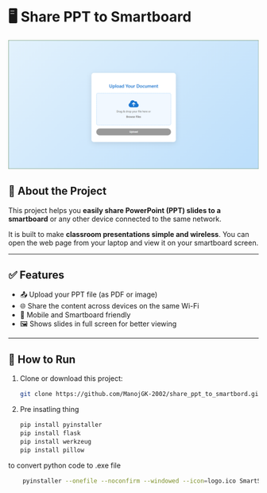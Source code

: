 # 🖥️ Share PPT to Smartboard

![Project Screenshot](https://github.com/ManojGK-2002/share_ppt_to_smartbord/blob/main/Screenshot%202025-07-17%20123846.png?raw=true)

## 📌 About the Project

This project helps you **easily share PowerPoint (PPT) slides to a smartboard** or any other device connected to the same network.

It is built to make **classroom presentations simple and wireless**. You can open the web page from your laptop and view it on your smartboard screen.

---

## ✅ Features

- 📤 Upload your PPT file (as PDF or image)
- 🌐 Share the content across devices on the same Wi-Fi
- 📱 Mobile and Smartboard friendly
- 🖼️ Shows slides in full screen for better viewing

---

## 🚀 How to Run

1. Clone or download this project:
   ```bash
   git clone https://github.com/ManojGK-2002/share_ppt_to_smartbord.git
2. Pre insatling thing
   ```bash
   pip install pyinstaller
   pip install flask
   pip install werkzeug
   pip install pillow
   
to convert python code to .exe file
```bash
    pyinstaller --onefile --noconfirm --windowed --icon=logo.ico SmartShare.py

